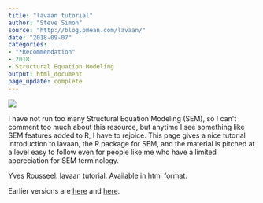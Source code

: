 ```yaml
---
title: "lavaan tutorial"
author: "Steve Simon"
source: "http://blog.pmean.com/lavaan/"
date: "2018-09-07"
categories:
- "*Recommendation"
- 2018
- Structural Equation Modeling
output: html_document
page_update: complete
---
```


![](http://www.pmean.com/new-images/18/lavaan01.png)

<!---More--->

I have not run too many Structural Equation Modeling (SEM), so I can't comment too much about this resource, but anytime I see something like SEM features added to R, I have to rejoice. This page gives a nice tutorial introduction to lavaan, the R package for SEM, and the material is pitched at a level easy to follow even for people like me who have a limited appreciation for SEM terminology.

Yves Rousseel. lavaan tutorial. Available in [html format][rou1].

[rou1]: http://lavaan.ugent.be/tutorial/index.html

Earlier versions are [here][sim1] and [here][sim2].
 
[sim1]: http://blog.pmean.com/lavaan/
[sim2]: http://new.pmean.com/lavaan/
